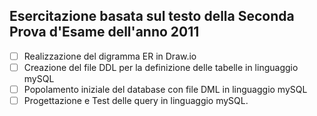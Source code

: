 ## Esercitazione basata sul testo della Seconda Prova d'Esame dell'anno 2011 ##

- [ ] Realizzazione del digramma ER in Draw.io
- [ ] Creazione del file DDL per la definizione delle tabelle in linguaggio mySQL
- [ ] Popolamento iniziale del database con file DML in linguaggio mySQL
- [ ] Progettazione e Test delle query in linguaggio mySQL.